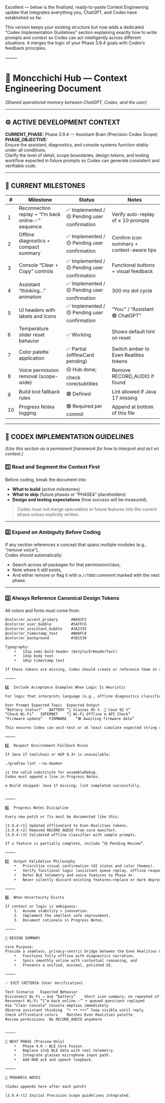 Excellent — below is the finalized, ready-to-paste Context Engineering update that integrates everything you, ChatGPT, and Codex have established so far.

This version keeps your existing structure but now adds a dedicated “Codex Implementation Guidelines” section explaining exactly how to write prompts and context so Codex can act intelligently across different situations.
It merges the logic of your Phase 3.9.4 goals with Codex’s feedback principles.

⸻


# 🧠 Moncchichi Hub — Context Engineering Document  
*(Shared operational memory between ChatGPT, Codex, and the user)*  

---

## ⚙️ ACTIVE DEVELOPMENT CONTEXT  
**CURRENT_PHASE:** Phase 3.9.4 — Assistant Brain (Precision Codex Scope)  
**PHASE_OBJECTIVE:**  
Ensure the assistant, diagnostics, and console systems function stably under all conditions.  
Clarify the level of detail, scope boundaries, design tokens, and testing workflow expected in future prompts so Codex can generate consistent and verifiable code.

---

## 🧩 CURRENT MILESTONES  
| # | Milestone | Status | Notes |
|---|------------|--------|-------|
| 1 | Reconnection replay + “I’m back online ✅” sequence | ✅ Implemented / 🟡 Pending user confirmation | Verify auto-replay of ≤ 10 prompts |
| 2 | Offline diagnostics + compact summary | ✅ Implemented / 🟡 Pending user confirmation | Confirm icon summary + context-aware tips |
| 3 | Console “Clear + Copy” controls | ✅ Implemented / 🟡 Pending user confirmation | Functional buttons + visual feedback |
| 4 | Assistant “thinking…” animation | ✅ Implemented / 🟡 Pending user confirmation | 300 ms dot cycle |
| 5 | UI headers with labels and icons | ✅ Implemented / 🟡 Pending user confirmation | “You:” / “Assistant 🟢 ChatGPT” |
| 6 | Temperature slider reset behavior | ✅ Working | Shows default hint on reset |
| 7 | Color palette application | ✅ Partial (offlineCard pending) | Switch amber to Even Realities tokens |
| 8 | Voice permission removal (scope-wide) | 🟡 Hub done; check core/subtitles | Remove RECORD_AUDIO if found |
| 9 | Build tool fallback rules | 🟢 Defined | Lint allowed if Java 17 missing |
| 10 | Progress Notes logging | 🟢 Required per commit | Append at bottom of this file |

---

## 🧠 CODEX IMPLEMENTATION GUIDELINES  
*(Use this section as a permanent framework for how to interpret and act on context.)*

### 1️⃣  **Read and Segment the Context First**  
Before coding, break the document into:
- **What to build** (active milestones)  
- **What to skip** (future phases or “PHASE4” placeholders)  
- **Design and testing expectations** (how success will be measured).  

> Codex must not merge speculative or future features into the current phase unless explicitly written.

---

### 2️⃣  **Expand on Ambiguity Before Coding**  
If any section references a concept that spans multiple modules (e.g., “remove voice”),  
Codex should automatically:
- Search across all packages for that permission/class,  
- Note where it still exists,  
- And either remove or flag it with a `//TODO` comment marked with the next phase.

---

### 3️⃣  **Always Reference Canonical Design Tokens**  
All colors and fonts must come from:
```xml
@color/er_accent_primary      #A691F2  
@color/er_user_bubble         #5AFFC6  
@color/er_assistant_bubble    #2A2335  
@color/er_timestamp_text      #B0AFC8  
@color/er_background          #1B1530  

Typography:
	•	12sp semi-bold header (@style/ErHeaderText)
	•	14sp body text
	•	10sp timestamp text

If these tokens are missing, Codex should create or reference them in core/res/values/colors.xml and styles.xml.

⸻

4️⃣  Include Acceptance Examples When Logic Is Heuristic

For logic that interprets language (e.g., offline diagnostics classifier), always provide examples:

User Prompt	Expected Topic	Expected Output
“Battery status?”	BATTERY	“🔋 Glasses 85 %  💼 Case 92 %”
“Check Wi-Fi”	INTERNET	“📶 Wi-Fi Offline ⚙️ API Check”
“Firmware update”	FIRMWARE	“🛠 Awaiting firmware data”

This ensures Codex can unit-test or at least simulate expected string results.

⸻

5️⃣  Respect Environment Fallback Rules

If Java 17 toolchain or AGP 8.3+ is unavailable:

./gradlew lint --no-daemon

is the valid substitute for assembleDebug.
Codex must append a line in Progress Notes:

⚙️ Build skipped: Java 17 missing; lint completed successfully.


⸻

6️⃣  Progress Notes Discipline

Every new patch or fix must be documented like this:

[3.9.4-r1] Updated offlineCard to Even Realities tokens.  
[3.9.4-r2] Removed RECORD_AUDIO from core manifest.  
[3.9.4-r3] Validated offline classifier with sample prompts.  

If a feature is partially complete, include “🟡 Pending Review”.

⸻

7️⃣  Output Validation Philosophy
	•	Prioritize visual confirmation (UI states and color themes).
	•	Verify functional logic (assistant queue replay, offline responses).
	•	Defer BLE telemetry and voice features to Phase 4+.
	•	Never silently discard existing features—replace or mark deprecated.

⸻

8️⃣  When Uncertainty Exists

If context or logic is ambiguous:
	1.	Assume stability > innovation.
	2.	Implement the smallest safe improvement.
	3.	Document rationale in Progress Notes.

⸻

🧾 DESIGN SUMMARY

Core Purpose:
Provide a seamless, privacy-centric bridge between the Even Realities G1 glasses and an intelligent assistant that:
	•	Functions fully offline with diagnostics narration,
	•	Syncs smoothly online with contextual reasoning, and
	•	Presents a unified, minimal, polished UI.

⸻

✅ EXIT CRITERIA (User Verification)

Test Scenario	Expected Behavior
Disconnect Wi-Fi → Ask “battery”	Short icon summary; no repeated offline paragraph
Reconnect Wi-Fi	“I’m back online ✅” + queued questions replayed
Use “Clear Console”	Console empties immediately
Observe assistant thinking	“• •• •••” loop visible until reply
Check offlineCard colors	Matches Even Realities palette
Review permissions	No RECORD_AUDIO anywhere


⸻

🔮 NEXT PHASE (Preview Only)
	•	Phase 4.0 — BLE Core Fusion
	•	Replace stub BLE data with real telemetry.
	•	Integrate glasses microphone input path.
	•	Add HUD ack and speech loopback.

⸻

📄 PROGRESS NOTES

(Codex appends here after each patch)

[3.9.4-r1] Initial Precision Scope guidelines integrated.  